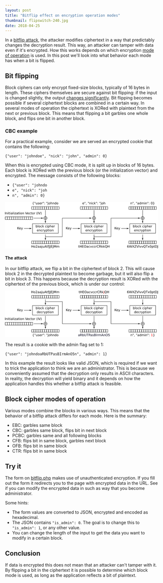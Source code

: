 ```yaml
---
layout: post
title: "Bitflip effect on encryption operation modes"
thumbnail: flipswitch-240.jpg
date: 2018-04-25
---
```


In a [bitflip attack](https://en.wikipedia.org/wiki/Bit-flipping_attack), the attacker modifies ciphertext in a way that predictably changes the decryption result. This way, an attacker can tamper with data even if it's encrypted. How this works depends on which encryption [mode of operation](https://en.wikipedia.org/wiki/Block_cipher_mode_of_operation) is used. In this post we'll look into what behavior each mode has when a bit is flipped.

<!-- Photo source: https://www.flickr.com/photos/nasarobonaut/5456219255 -->

## Bit flipping

Block ciphers can only encrypt fixed-size blocks, typically of 16 bytes in length. These ciphers themselves are secure against bit flipping: if the input is changed slightly, the output [changes significantly](https://en.wikipedia.org/wiki/Avalanche_effect). Bit flipping becomes possible if several ciphertext blocks are combined in a certain way. In several modes of operation the ciphertext is XORed with plaintext from the next or previous block. This means that flipping a bit garbles one whole block, and flips one bit in another block.

### CBC example

For a practical example, consider we are served an encrypted cookie that contains the following:

    {"user": "johndoe", "nick": "john", "admin": 0}

When this is encrypted using CBC mode, it is split up in blocks of 16 bytes. Each block is XORed with the previous block (or the initialization vector) and encrypted. The message consists of the following blocks:

* `{"user": "johndo`
* `e", "nick": "joh`
* `n", "admin": 0}`

<img src="/images/bitflip-cbc-encryption.png">

#### The attack

In our bitflip attack, we flip a bit in the ciphertext of block 2. This will cause block 2 in the decrypted plaintext to become garbage, but it will also flip a bit in block 3. This happens because the decryption result is XORed with the ciphertext of the previous block, which is under our control:

<img src="/images/bitflip-cbc-decryption.png">

The result is a cookie with the admin flag set to 1:

    {"user": "johndoaRbUTPasBIrmAnO5n", "admin": 1}

In this example the result looks like valid JSON, which is required if we want to trick the application to think we are an administrator. This is because we conveniently assumed that the decryption only results in ASCII characters. In reality, the decryption will yield binary and it depends on how the application handles this whether a bitflip attack is feasible.
  
## Block cipher modes of operation

Various modes combine the blocks in various ways. This means that the behavior of a bitflip attack differs for each mode. Here is the summary:

* EBC: garbles same block
* CBC: garbles same block, flips bit in next block
* PCBC: garbles same and all following blocks
* CFB: flips bit in same block, garbles next block
* OFB: flips bit in same block
* CTR: flips bit in same block

## Try it

The form on [bitflip.php](http://demo.sjoerdlangkemper.nl/bitflip.php) makes use of unauthenticated encryption. If you fill out the form it redirects you to the page with encrypted data in the URL. See if you can modify the encrypted data in such as way that you become administrator.

Some hints:

* The form values are converted to JSON, encrypted and encoded as hexadecimal.
* The JSON contains `"is_admin": 0`. The goal is to change this to `"is_admin": 1`, or any other value.
* You can change the length of the input to get the data you want to modify in a certain block.

## Conclusion

If data is encrypted this does not mean that an attacker can't tamper with it. By flipping a bit in the ciphertext it is possible to determine which block mode is used, as long as the application reflects a bit of plaintext.
